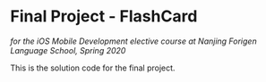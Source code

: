 # Final Project - FlashCard

*for the iOS Mobile Development elective course at Nanjing Forigen Language School, Spring 2020*

This is the solution code for the final project. 

